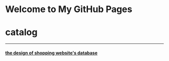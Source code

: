# Welcome to My GitHub Pages 

# catalog 

------

#### [the design of shopping website's database](database.md)



